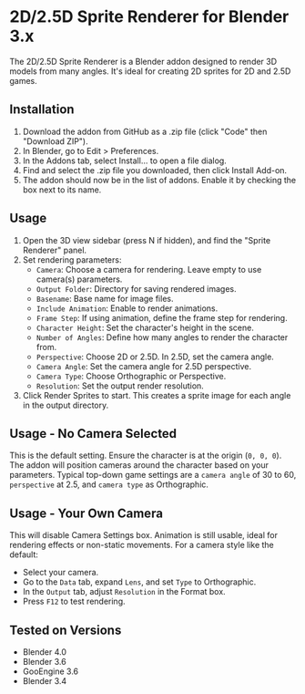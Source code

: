 # 2D/2.5D Sprite Renderer for Blender 3.x

The 2D/2.5D Sprite Renderer is a Blender addon designed to render 3D models from many angles. It's ideal for creating 2D sprites for 2D and 2.5D games.

## Installation
1. Download the addon from GitHub as a .zip file (click "Code" then "Download ZIP").
2. In Blender, go to Edit > Preferences.
3. In the Addons tab, select Install... to open a file dialog.
4. Find and select the .zip file you downloaded, then click Install Add-on.
5. The addon should now be in the list of addons. Enable it by checking the box next to its name.

## Usage
1. Open the 3D view sidebar (press N if hidden), and find the "Sprite Renderer" panel.
2. Set rendering parameters:
    * `Camera`: Choose a camera for rendering. Leave empty to use camera(s) parameters.
    * `Output Folder`: Directory for saving rendered images.
    * `Basename`: Base name for image files.
    * `Include Animation`: Enable to render animations.
    * `Frame Step`: If using animation, define the frame step for rendering.
    * `Character Height`: Set the character's height in the scene.
    * `Number of Angles`: Define how many angles to render the character from.
    * `Perspective`: Choose 2D or 2.5D. In 2.5D, set the camera angle.
    * `Camera Angle`: Set the camera angle for 2.5D perspective.
    * `Camera Type`: Choose Orthographic or Perspective.
    * `Resolution`: Set the output render resolution.
3. Click Render Sprites to start. This creates a sprite image for each angle in the output directory.

## Usage - No Camera Selected
This is the default setting. Ensure the character is at the origin (`0, 0, 0`). The addon will position cameras around the character based on your parameters. Typical top-down game settings are a `camera angle` of 30 to 60, `perspective` at 2.5, and `camera type` as Orthographic.

## Usage - Your Own Camera
This will disable Camera Settings box. Animation is still usable, ideal for rendering effects or non-static movements. For a camera style like the default:
* Select your camera.
* Go to the `Data` tab, expand `Lens`, and set `Type` to Orthographic.
* In the `Output` tab, adjust `Resolution` in the Format box.
* Press `F12` to test rendering.

## Tested on Versions
* Blender 4.0
* Blender 3.6
* GooEngine 3.6
* Blender 3.4
